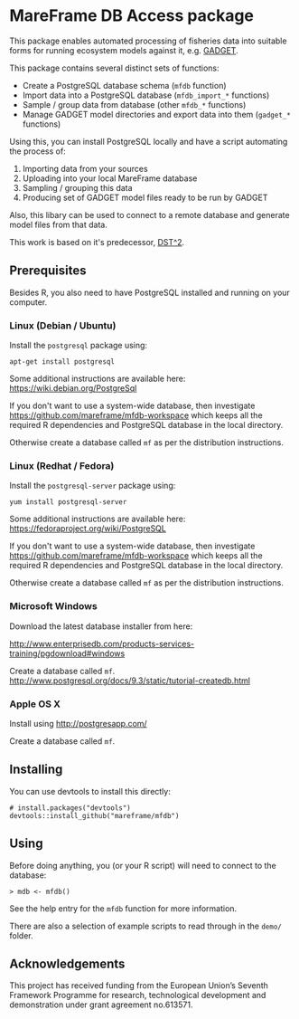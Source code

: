 MareFrame DB Access package
===========================

This package enables automated processing of fisheries data into suitable forms
for running ecosystem models against it, e.g. [GADGET](http://www.hafro.is/gadget/).

This package contains several distinct sets of functions:

* Create a PostgreSQL database schema (``mfdb`` function)
* Import data into a PostgreSQL database (``mfdb_import_*`` functions)
* Sample / group data from database (other ``mfdb_*`` functions)
* Manage GADGET model directories and export data into them (``gadget_*`` functions)

Using this, you can install PostgreSQL locally and have a script automating the
process of:

1. Importing data from your sources
2. Uploading into your local MareFrame database
3. Sampling / grouping this data
4. Producing set of GADGET model files ready to be run by GADGET

Also, this libary can be used to connect to a remote database and generate
model files from that data.

This work is based on it's predecessor, [DST^2](http://www.hafro.is/dst2/).

Prerequisites
-------------

Besides R, you also need to have PostgreSQL installed and running on your computer.

### Linux (Debian / Ubuntu)

Install the ``postgresql`` package using:

    apt-get install postgresql

Some additional instructions are available here: https://wiki.debian.org/PostgreSql

If you don't want to use a system-wide database, then investigate https://github.com/mareframe/mfdb-workspace
which keeps all the required R dependencies and PostgreSQL database in the local directory.

Otherwise create a database called ``mf`` as per the distribution instructions.

### Linux (Redhat / Fedora)

Install the ``postgresql-server`` package using:

    yum install postgresql-server

Some additional instructions are available here: https://fedoraproject.org/wiki/PostgreSQL

If you don't want to use a system-wide database, then investigate https://github.com/mareframe/mfdb-workspace
which keeps all the required R dependencies and PostgreSQL database in the local directory.

Otherwise create a database called ``mf`` as per the distribution instructions.

### Microsoft Windows

Download the latest database installer from here:

http://www.enterprisedb.com/products-services-training/pgdownload#windows

Create a database called ``mf``. http://www.postgresql.org/docs/9.3/static/tutorial-createdb.html

### Apple OS X

Install using http://postgresapp.com/

Create a database called ``mf``.

Installing
----------

You can use devtools to install this directly:

    # install.packages("devtools")
    devtools::install_github("mareframe/mfdb")

Using
-----

Before doing anything, you (or your R script) will need to connect to the
database:

    > mdb <- mfdb()

See the help entry for the ``mfdb`` function for more information.

There are also a selection of example scripts to read through in the ``demo/``
folder.

Acknowledgements
----------------

This project has received funding from the European Union’s Seventh Framework
Programme for research, technological development and demonstration under grant
agreement no.613571.
